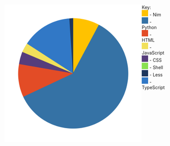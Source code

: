 <div style="display:flex;">

<div style="float:right;">

![Pie Chart](./assets/pie_chart.svg "Pie Chart detailing languages used")

</div>

Key:<br>
![Nim](./assets/Nim.svg) - Nim<br>
![Python](./assets/Python.svg) - Python<br>
![HTML](./assets/HTML.svg) - HTML<br>
![JavaScript](./assets/JavaScript.svg) - JavaScript<br>
![CSS](./assets/CSS.svg) - CSS<br>
![Shell](./assets/Shell.svg) - Shell<br>
![Less](./assets/Less.svg) - Less<br>
![TypeScript](./assets/TypeScript.svg) - TypeScript<br>

</div>